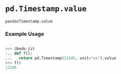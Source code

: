 # `pd.Timestamp.value`


`pandasTimestamp.value`

### Example Usage

```py

>>> @bodo.jit
... def f():
...   return pd.Timestamp(12345, unit="ns").value
>>> f()
12345
```


